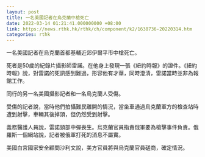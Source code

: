 ```yaml
---
layout: post
title: 一名美國記者在烏克蘭中槍死亡
date: 2022-03-14 01:21:41.000000000 +08:00
link: https://news.rthk.hk/rthk/ch/component/k2/1638736-20220314.htm
categories: rthk
---
```


一名美國記者在烏克蘭首都基輔近郊伊爾平市中槍死亡。

死者是50歲的紀錄片攝影師雷諾。在他身上發現一張《紐約時報》的證件。《紐約時報》說，對雷諾的死訊感到難過，形容他有才華，同時澄清，雷諾當時並非為報館工作。

同行的另一名美國攝影記者和一名烏克蘭人受傷。

受傷的記者說，當時他們拍攝難民離開的情況，當坐車通過烏克蘭軍方的檢查站時遭到射擊，車輛其後掉頭，但仍然受到射擊。

義務醫護人員說，雷諾頸部中彈喪生。烏克蘭官員指責俄軍要為槍擊事件負責。俄羅斯一個網站說，記者被俄軍打死的消息不屬實。

美國白宮國家安全顧問沙利文說，美方官員將與烏克蘭官員磋商，確定情況。
